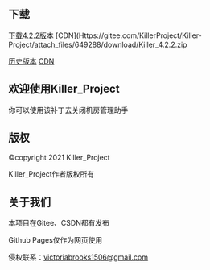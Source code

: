 
## 下载

[下载4.2.2版本](https://github.com/killerprojecte/KILLER-Project/releases/download/Killer_4.2.2/Killer_4.2.2.zip)
    [CDN](Https://gitee.com/KillerProject/Killer-Project/attach_files/649288/download/Killer_4.2.2.zip

[历史版本](https://github.com/killerprojecte/Killer_Project/releases)
    [CDN](https://gitee.com/KillerProject/Killer-Project/releases)

## 欢迎使用Killer_Project

你可以使用该补丁去关闭机房管理助手

## 版权

©copyright 2021 Killer_Project

Killer_Project作者版权所有

## 关于我们

本项目在Gitee、CSDN都有发布

Github Pages仅作为网页使用

侵权联系：victoriabrooks1506@gmail.com
